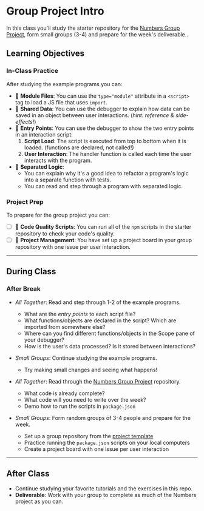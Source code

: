 # Group Project Intro

In this class you'll study the starter repository for the
[Numbers Group Project](https://github.com/HackYourFutureBelgium/numbers-group-project),
form small groups (3-4) and prepare for the week's deliverable..

## Learning Objectives

### In-Class Practice

After studying the example programs you can:

- 🥚 **Module Files**: You can use the `type="module"` attribute in a `<script>`
  tag to load a JS file that uses `import`.
- 🥚 **Shared Data**: You can use the debugger to explain how data can be saved
  in an object between user interactions. (_hint: reference & side-effects!_)
- 🐣 **Entry Points**: You can use the debugger to show the two entry points in
  an interaction script:
  1. **Script Load**: The script is executed from top to bottom when it is
     loaded. (functions are declared, not called!)
  1. **User Interaction**: The handler function is called each time the user
     interacts with the program.
- 🐣 **Separated Logic**:
  - You can explain why it's a good idea to refactor a program's logic into a
    separate function with tests.
  - You can read and step through a program with separated logic.

### Project Prep

To prepare for the group project you can:

- [ ] 🥚 **Code Quality Scripts**: You can run all of the `npm` scripts in the
      starter repository to check your code's quality.
- [ ] 🥚 **Project Management**: You have set up a project board in your group
      repository with one issue per user interaction.

---

## During Class

### After Break

- _All Together_: Read and step through 1-2 of the example programs.
  - What are the _entry points_ to each script file?
  - What functions/objects are declared in the script? Which are imported from
    somewhere else?
  - Where can you find different functions/objects in the Scope pane of your
    debugger?
  - How is the user's data processed? Is it stored between interactions?
- _Small Groups_: Continue studying the example programs.
  - Try making small changes and seeing what happens!

- _All Together_: Read through the
  [Numbers Group Project](https://github.com/HackYourFutureBelgium/numbers-group-project)
  repository.
  - What code is already complete?
  - What code will you need to write over the week?
  - Demo how to run the scripts in `package.json`
- _Small Groups_: Form random groups of 3-4 people and prepare for the week.
  - Set up a group repository from the
    [project template](https://github.com/HackYourFutureBelgium/numbers-group-project)
  - Practice running the `package.json` scripts on your local computers
  - Create a project board with one issue per user interaction

---

## After Class

- Continue studying your favorite tutorials and the exercises in this repo.
- **Deliverable**: Work with your group to complete as much of the Numbers
  project as you can.
